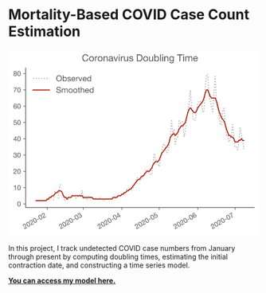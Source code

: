 # Mortality-Based COVID Case Count Estimation

![graph](/graph-doubling.svg)

In this project, I track undetected COVID case numbers from January through present by computing doubling times, estimating the initial contraction date, and constructing a time series model.

**[You can access my model here.](https://github.com/KartikChugh/COVID-Case-Model/blob/master/notebook.ipynb)**
